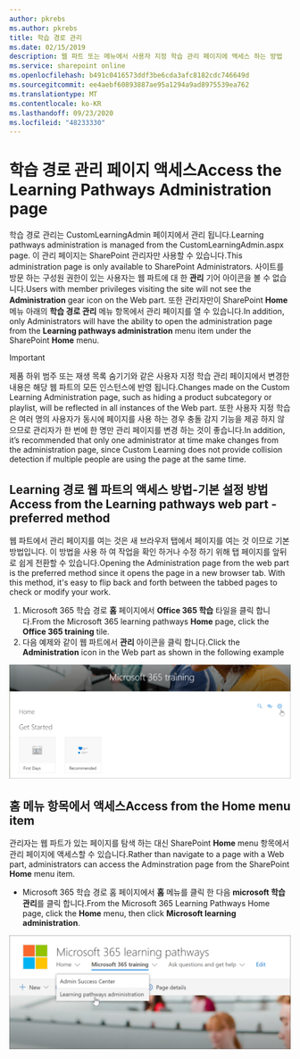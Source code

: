 ```yaml
---
author: pkrebs
ms.author: pkrebs
title: 학습 경로 관리
ms.date: 02/15/2019
description: 웹 파트 또는 메뉴에서 사용자 지정 학습 관리 페이지에 액세스 하는 방법
ms.service: sharepoint online
ms.openlocfilehash: b491c0416573ddf3be6cda3afc8182cdc746649d
ms.sourcegitcommit: ee4aebf60893887ae95a1294a9ad8975539ea762
ms.translationtype: MT
ms.contentlocale: ko-KR
ms.lasthandoff: 09/23/2020
ms.locfileid: "48233330"
---
```

# <a name="access-the-learning-pathways-administration-page"></a><span data-ttu-id="dc554-103">학습 경로 관리 페이지 액세스</span><span class="sxs-lookup"><span data-stu-id="dc554-103">Access the Learning Pathways Administration page</span></span>

<span data-ttu-id="dc554-104">학습 경로 관리는 CustomLearningAdmin 페이지에서 관리 됩니다.</span><span class="sxs-lookup"><span data-stu-id="dc554-104">Learning pathways administration is managed from the CustomLearningAdmin.aspx page.</span></span> <span data-ttu-id="dc554-105">이 관리 페이지는 SharePoint 관리자만 사용할 수 있습니다.</span><span class="sxs-lookup"><span data-stu-id="dc554-105">This administration page is only available to SharePoint Administrators.</span></span> <span data-ttu-id="dc554-106">사이트를 방문 하는 구성원 권한이 있는 사용자는 웹 파트에 대 한 **관리** 기어 아이콘을 볼 수 없습니다.</span><span class="sxs-lookup"><span data-stu-id="dc554-106">Users with member privileges visiting the site will not see the **Administration** gear icon on the Web part.</span></span> <span data-ttu-id="dc554-107">또한 관리자만이 SharePoint **Home** 메뉴 아래의 **학습 경로 관리** 메뉴 항목에서 관리 페이지를 열 수 있습니다.</span><span class="sxs-lookup"><span data-stu-id="dc554-107">In addition, only Administrators will have the ability to open the administration page from the **Learning pathways administration** menu item under the SharePoint **Home** menu.</span></span> 

> [!IMPORTANT]
> <span data-ttu-id="dc554-108">제품 하위 범주 또는 재생 목록 숨기기와 같은 사용자 지정 학습 관리 페이지에서 변경한 내용은 해당 웹 파트의 모든 인스턴스에 반영 됩니다.</span><span class="sxs-lookup"><span data-stu-id="dc554-108">Changes made on the Custom Learning Administration page, such as hiding a product subcategory or playlist, will be reflected in all instances of the Web part.</span></span> <span data-ttu-id="dc554-109">또한 사용자 지정 학습은 여러 명의 사용자가 동시에 페이지를 사용 하는 경우 충돌 감지 기능을 제공 하지 않으므로 관리자가 한 번에 한 명만 관리 페이지를 변경 하는 것이 좋습니다.</span><span class="sxs-lookup"><span data-stu-id="dc554-109">In addition, it’s recommended that only one administrator at time make changes from the administration page, since Custom Learning does not provide collision detection if multiple people are using the page at the same time.</span></span>  

## <a name="access-from-the-learning-pathways-web-part---preferred-method"></a><span data-ttu-id="dc554-110">Learning 경로 웹 파트의 액세스 방법-기본 설정 방법</span><span class="sxs-lookup"><span data-stu-id="dc554-110">Access from the Learning pathways web part - preferred method</span></span>
<span data-ttu-id="dc554-111">웹 파트에서 관리 페이지를 여는 것은 새 브라우저 탭에서 페이지를 여는 것 이므로 기본 방법입니다. 이 방법을 사용 하 여 작업을 확인 하거나 수정 하기 위해 탭 페이지를 앞뒤로 쉽게 전환할 수 있습니다.</span><span class="sxs-lookup"><span data-stu-id="dc554-111">Opening the Administration page from the web part is the preferred method since it opens the page in a new browser tab. With this method, it's easy to flip back and forth between the tabbed pages to check or modify your work.</span></span>  

1. <span data-ttu-id="dc554-112">Microsoft 365 학습 경로 **홈** 페이지에서 **Office 365 학습** 타일을 클릭 합니다.</span><span class="sxs-lookup"><span data-stu-id="dc554-112">From the Microsoft 365 learning pathways **Home** page, click the **Office 365 training** tile.</span></span>
2. <span data-ttu-id="dc554-113">다음 예제와 같이 웹 파트에서 **관리** 아이콘을 클릭 합니다.</span><span class="sxs-lookup"><span data-stu-id="dc554-113">Click the **Administration** icon in the Web part as shown in the following example</span></span>  

![cg-adminaccbtn.png](media/cg-adminaccbtn.png)

## <a name="access-from-the-home-menu-item"></a><span data-ttu-id="dc554-115">홈 메뉴 항목에서 액세스</span><span class="sxs-lookup"><span data-stu-id="dc554-115">Access from the Home menu item</span></span>
<span data-ttu-id="dc554-116">관리자는 웹 파트가 있는 페이지를 탐색 하는 대신 SharePoint **Home** menu 항목에서 관리 페이지에 액세스할 수 있습니다.</span><span class="sxs-lookup"><span data-stu-id="dc554-116">Rather than navigate to a page with a Web part, administrators can access the Adminstration page from the SharePoint **Home** menu item.</span></span> 

- <span data-ttu-id="dc554-117">Microsoft 365 학습 경로 홈 페이지에서 **홈** 메뉴를 클릭 한 다음 **microsoft 학습 관리**를 클릭 합니다.</span><span class="sxs-lookup"><span data-stu-id="dc554-117">From the Microsoft 365 Learning Pathways Home page, click the **Home** menu, then click **Microsoft learning administration**.</span></span>

![cg-adminaccmenu.png](media/cg-adminaccmenu.png)